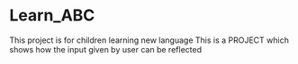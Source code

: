 # Learn_ABC
This project is for children learning new language
This is a PROJECT which shows how the input given by user can be reflected

